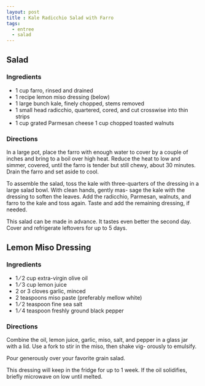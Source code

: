 ```yaml
---
layout: post
title : Kale Radicchio Salad with Farro
tags: 
  - entree
  - salad
---
```


## Salad

### Ingredients

- 1 cup farro, rinsed and drained
- 1 recipe lemon miso dressing (below)
- 1 large bunch kale, finely chopped, stems removed
- 1 small head radicchio, quartered, cored, and cut crosswise into thin strips
- 1 cup grated Parmesan cheese 1 cup chopped toasted walnuts

### Directions

In a large pot, place the farro with enough water to cover by a couple of inches and bring to a boil over high heat. Reduce the heat to low and simmer, covered, until the farro is tender but still chewy, about 30 minutes. Drain the farro and set aside to cool.

To assemble the salad, toss the kale with three-quarters of the dressing in a large salad bowl. With clean hands, gently mas- sage the kale with the dressing to soften the leaves. Add the radicchio, Parmesan, walnuts, and farro to the kale and toss again. Taste and add the remaining dressing, if needed.

This salad can be made in advance. It tastes even better the second day. Cover and refrigerate leftovers for up to 5 days.

## Lemon Miso Dressing

### Ingredients

- 1 ⁄ 2 cup extra-virgin olive oil
- 1 ⁄ 3 cup lemon juice
- 2 or 3 cloves garlic, minced
- 2 teaspoons miso paste (preferably mellow white)
- 1 ⁄ 2 teaspoon fine sea salt
- 1 ⁄ 4 teaspoon freshly ground black pepper

### Directions

Combine the oil, lemon juice, garlic, miso, salt, and pepper in a glass jar with a lid. Use a fork to stir in the miso, then shake vig- orously to emulsify.

Pour generously over your favorite grain salad.

This dressing will keep in the fridge for up to 1 week. If the oil solidifies, briefly microwave on low until melted.

